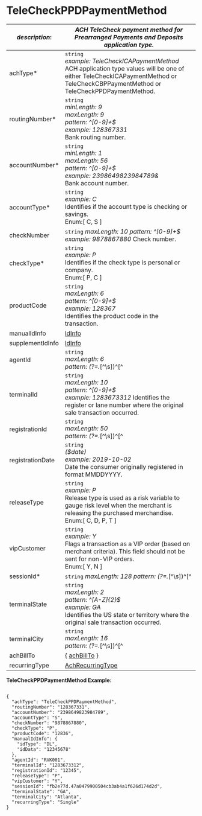 
# TeleCheckPPDPaymentMethod

| *description*: | *ACH TeleCheck payment method for Prearranged Payments and Deposits application type.*|
|----|----|
| achType* |    ``` string ```  <br/> *example: TeleCheckICAPaymentMethod*  <br/>  ACH application type values will be one of either TeleCheckICAPaymentMethod or TeleCheckCBPPaymentMethod or TeleCheckPPDPaymentMethod.|
| routingNumber* | ``` string ```  <br/>  *minLength: 9  <br/> maxLength: 9  <br/> pattern: ^[0-9]+$  <br/> example: 128367331*  <br/> Bank routing number.|
| accountNumber* | ``` string ```  <br/>  *minLength: 1 <br/>  maxLength: 56 <br/>  pattern: ^[0-9]+$  <br/> example: 2398649823984789&*  <br/> Bank account number.|
| accountType* | ``` string ```  <br/>  *example: C*  <br/> Identifies if the account type is checking or savings. <br/>  Enum:[ C, S ]|
| checkNumber | ``` string ```  *maxLength: 10 pattern: ^[0-9]+$ example: 9878867880* Check number.|
| checkType* | ``` string ```  <br/>  *example: P*  <br/> Identifies if the check type is personal or company.  <br/> Enum:[ P, C ]|
| productCode | ``` string ```   <br/> *maxLength: 6  <br/> pattern: ^[0-9]+$  <br/> example: 128367*  <br/> Identifies the product code in the transaction.|
| manualIdInfo | [IdInfo](?path=docs/schemas-md/IdInfo.md)|
| supplementIdInfo | [IdInfo](?path=docs/schemas-md/IdInfo.md)|
| agentId | ``` string ```   <br/> *maxLength: 6  <br/> pattern: (?=.*[^\s])^[^|]+$  <br/> example: RVK001*  <br/> Used to track the agent transaction activity.|
| terminalId | ``` string ```   <br/> *maxLength: 10  <br/> pattern: ^[0-9]+$ <br/>  example: 1283673312* Identifies the register or lane number where the original sale transaction occurred.|
| registrationId | ``` string ```   <br/> *maxLength: 50  <br/> pattern: (?=.*[^\s])^[^|]+$  <br/> example: 12345*  <br/> Unique ID assigned by the merchant for the consumer (never recycled). It is an additional level of authentication. To use this feature, the merchant must work with TeleCheck Risk to discuss. Registration IDs must not be generated for an existing or returning consumer returns. The single registration ID must be unique per consumer.|
| registrationDate | ``` string ```  <br/>  *($date)  <br/> example: 2019-10-02*  <br/> Date the consumer originally registered in format MMDDYYYY.|
| releaseType | ``` string ```   <br/> *example: P*  <br/> Release type is used as a risk variable to gauge risk level when the merchant is releasing the purchased merchandise. <br/>  Enum:[ C, D, P, T ]|
| vipCustomer | ``` string ```  <br/>  *example: Y*  <br/> Flags a transaction as a VIP order (based on merchant criteria). This field should not be sent for non-VIP orders.  <br/> Enum:[ Y, N ]|
| sessionId* | ``` string ```  *maxLength: 128 pattern: (?=.*[^\s])^[^|]+$ example: fb2e77d.47a0479900504cb3ab4a1f626d174d2d* Session identifier.|
| terminalState | ``` string ```   <br/> *maxLength: 2  <br/> pattern: ^[A-Z]{2}$  <br/> example: GA*  <br/> Identifies the US state or territory where the original sale transaction occurred.|
| terminalCity | ``` string ```  <br/>  *maxLength: 16  <br/> pattern: (?=.*[^\s])^[^|]+$  <br/> example: Atlanta*  <br/> Identifies the city where the original sale transaction occurred.|
| achBillTo |{ [achBillTo](?path=docs/schemas-md/AchBillTo.md) }|  
| recurringType | [AchRecurringType](?path=docs/schemas-md/AchRecurringType.md)|  


**TeleCheckPPDPaymentMethod Example:**

```{r}

{
  "achType": "TeleCheckPPDPaymentMethod",
  "routingNumber": "128367331",
  "accountNumber": "2398649823984789",
  "accountType": "S",
  "checkNumber": "9878867880",
  "checkType": "P",
  "productCode": "12836",
  "manualIdInfo": {
    "idType": "DL",
    "idData": "12345678"
  },
  "agentId": "RVK001",
  "terminalId": "1283673312",
  "registrationId": "12345",
  "releaseType": "P",
  "vipCustomer": "Y",
  "sessionId": "fb2e77d.47a0479900504cb3ab4a1f626d174d2d",
  "terminalState": "GA",
  "terminalCity": "Atlanta",
  "recurringType": "Single"
}
```




